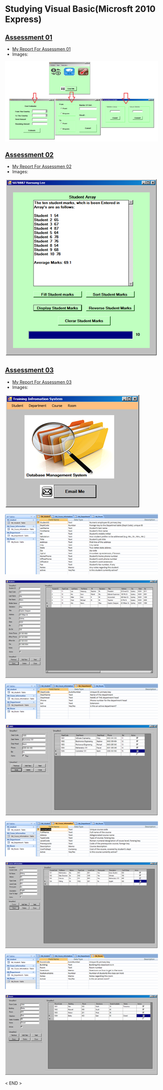 # Studying Visual Basic(Microsft 2010 Express)

## [Assessment 01](https://github.com/leehaesung/VisualBasic/tree/master/02_CodeFiles/Assessment01)

* [My Report For Assessmen 01](https://github.com/leehaesung/VisualBasic/blob/master/02_CodeFiles/Assessment01/README.md)
* Images: 

![04_01_total_menu.png](https://github.com/leehaesung/VisualBasic/blob/master/02_CodeFiles/Assessment01/OutputImageFiles/04_01_total_menu.png)
     



## [Assessment 02](https://github.com/leehaesung/VisualBasic/tree/master/02_CodeFiles/Assessment02)

* [My Report For Assessmen 02](https://github.com/leehaesung/VisualBasic/blob/master/02_CodeFiles/Assessment02/README.md)
* Images:

![03_Display_Student_Marks.png](https://github.com/leehaesung/VisualBasic/blob/master/02_CodeFiles/Assessment02/OutputImageFiles/03_Display_Student_Marks.png)





## [Assessment 03](https://github.com/leehaesung/VisualBasic/tree/master/02_CodeFiles/Assessment03)

* [My Report For Assessmen 03](https://github.com/leehaesung/VisualBasic/blob/master/02_CodeFiles/Assessment01/README.md)
* Images:

![05_menu.png](https://github.com/leehaesung/VisualBasic/blob/master/02_CodeFiles/Assessment03/OutputImageFiles/05_menu.png)


![01_tbl_student_DB.png](https://github.com/leehaesung/VisualBasic/blob/master/02_CodeFiles/Assessment03/OutputImageFiles/01_tbl_student_DB.png)

![06_student.png](https://github.com/leehaesung/VisualBasic/blob/master/02_CodeFiles/Assessment03/OutputImageFiles/06_student.png)


![3_tbl_Department_DB.png](https://github.com/leehaesung/VisualBasic/blob/master/02_CodeFiles/Assessment03/OutputImageFiles/03_tbl_Department_DB.png)

![07_department.png](https://github.com/leehaesung/VisualBasic/blob/master/02_CodeFiles/Assessment03/OutputImageFiles/07_department.png)



![02_tbl_Course_information_DB.png](https://github.com/leehaesung/VisualBasic/blob/master/02_CodeFiles/Assessment03/OutputImageFiles/02_tbl_Course_information_DB.png)

![8_Course_information.png](https://github.com/leehaesung/VisualBasic/blob/master/02_CodeFiles/Assessment03/OutputImageFiles/08_Course_information.png)


![04_tbl_Room_DB.png](https://github.com/leehaesung/VisualBasic/blob/master/02_CodeFiles/Assessment03/OutputImageFiles/04_tbl_Room_DB.png)

![09_room.png](https://github.com/leehaesung/VisualBasic/blob/master/02_CodeFiles/Assessment03/OutputImageFiles/09_room.png)




< END >
